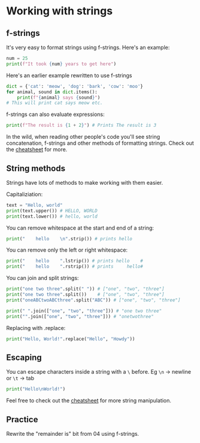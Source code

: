 # Working with strings

## f-strings

It's very easy to format strings using f-strings. Here's an example:
```python
num = 25 
print(f"It took {num} years to get here")

```

Here's an earlier example rewritten to use f-strings
```python
dict = {'cat': 'meow', 'dog': 'bark', 'cow': 'moo'}
for animal, sound in dict.items():
    print(f"{animal} says {sound}")
# This will print cat says meow etc. 
```
f-strings can also evaluate expressions:
```python
print(f"The result is {1 + 2}") # Prints The result is 3
```
In the wild, when reading other people's code you'll see string concatenation, f-strings and other methods of formatting strings. Check out the [cheatsheet](https://www.pythoncheatsheet.org/cheatsheet/string-formatting) for more.

## String methods

Strings have lots of methods to make working with them easier.

Capitaliziation:
```python
text = "Hello, world"
print(text.upper()) # HELLO, WORLD
print(text.lower()) # hello, world
```


You can remove whitespace at the start and end of a string:
```python
print("    hello    \n".strip()) # prints hello
```
You can remove only the left or right whitespace:
```python
print("    hello    ".lstrip()) # prints hello    #
print("    hello    ".rstrip()) # prints     hello#
```

You can join and split strings:
```python
print("one two three".split(" ")) # ["one", "two", "three"]
print("one two three".split())    # ["one", "two", "three"]
print("oneABCtwoABCthree".split("ABC")) # ["one", "two", "three"]

print(" ".join(["one", "two", "three"])) # "one two three"
print("".join(["one", "two", "three"])) # "onetwothree"
```

Replacing with .replace:
```python
print("Hello, World!".replace("Hello", "Howdy"))
```

## Escaping
You can escape characters inside a string with a `\` before. Eg `\n` -> newline or `\t` -> tab
```python
print("Hello\nWorld!")
```


Feel free to check out the [cheatsheet](https://www.pythoncheatsheet.org/cheatsheet/manipulating-strings) for more string manipulation.

## Practice
Rewrite the "remainder is" bit from 04 using f-strings.